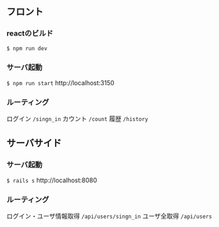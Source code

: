 ## フロント
### reactのビルド
`$ npm run dev`

### サーバ起動
`$ npm run start`
http://localhost:3150

### ルーティング
ログイン
`/singn_in`
カウント
`/count`
履歴
`/history`

## サーバサイド
### サーバ起動
`$ rails s`
http://localhost:8080

### ルーティング
ログイン・ユーザ情報取得
`/api/users/singn_in`
ユーザ全取得
`/api/users`
